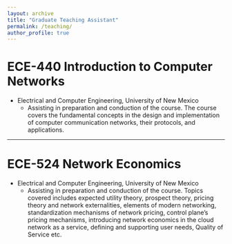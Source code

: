```yaml
---
layout: archive
title: "Graduate Teaching Assistant"
permalink: /teaching/
author_profile: true
---
```


<!-- 
venue: "University of New Mexico, Electrical and Computer Engineering Department"
date: 2020-01-20
location: "Albuquerque, NM, USA"
--- -->


ECE-440 Introduction to Computer Networks
======
* Electrical and Computer Engineering, University of New Mexico
    - Assisting in preparation and conduction of the course. The course covers the fundamental concepts in the design and implementation of computer communication networks, their protocols, and applications.

---

ECE-524 Network Economics
======
* Electrical and Computer Engineering, University of New Mexico
    - Assisting in preparation and conduction of the course. Topics covered includes expected utility theory, prospect theory, pricing theory and network externalities, elements of modern networking, standardization mechanisms of network pricing, control plane’s pricing mechanisms, introducing network economics in the cloud network as a service, defining and supporting user needs, Quality of Service etc.

